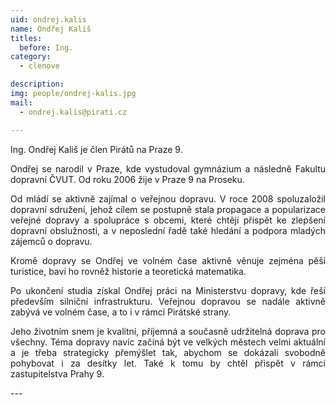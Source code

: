 ```yaml
---
uid: ondrej.kalis
name: Ondřej Kališ
titles:
  before: Ing.
category:
  - clenove

description: 
img: people/ondrej-kalis.jpg
mail:
  - ondrej.kalis@pirati.cz

---
```

<p style='text-align: justify;'>Ing. Ondřej Kališ je člen Pirátů na Praze 9.
</p><p style='text-align: justify;'>
Ondřej se narodil v Praze, kde vystudoval gymnázium a následně Fakultu dopravní ČVUT. Od roku 2006 žije v Praze 9 na Proseku. 
</p><p style='text-align: justify;'>
Od mládí se aktivně zajímal o veřejnou dopravu. V roce 2008 spoluzaložil dopravní sdružení, jehož cílem se postupně stala propagace a popularizace veřejné dopravy a spolupráce s obcemi, které chtějí přispět ke zlepšení dopravní obslužnosti, a v neposlední řadě také hledání a podpora mladých zájemců o dopravu. 
</p><p style='text-align: justify;'>
Kromě dopravy se Ondřej ve volném čase aktivně věnuje zejména pěší turistice, baví ho rovněž historie a teoretická matematika. 
</p><p style='text-align: justify;'>
Po ukončení studia získal Ondřej práci na Ministerstvu dopravy, kde řeší především silniční infrastrukturu. Veřejnou dopravou se nadále aktivně zabývá ve volném čase, a to i v rámci Pirátské strany. 
</p><p style='text-align: justify;'>
Jeho životním snem je kvalitní, příjemná a současně udržitelná doprava pro všechny. Téma dopravy navíc začíná být ve velkých městech velmi aktuální a je třeba strategicky přemýšlet tak, abychom se dokázali svobodně pohybovat i za desítky let. Také k tomu by chtěl přispět v rámci zastupitelstva Prahy 9.
</p>
---